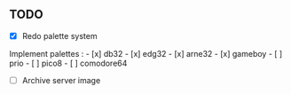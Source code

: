 ## TODO

- [x] Redo palette system

Implement palettes :
	- [x] db32
	- [x] edg32
	- [x] arne32
	- [x] gameboy
	- [ ] prio
	- [ ] pico8
	- [ ] comodore64

- [ ] Archive server image